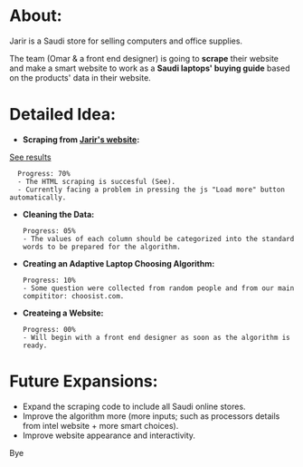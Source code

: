 # About:
Jarir is a Saudi store for selling computers and office supplies.

The team (Omar & a front end designer) is going to **scrape** their website and make a smart website to work as a **Saudi laptops' buying guide** based on the products' data in their website.

# Detailed Idea:
- **Scraping from [Jarir's website](https://www.jarir.com/sa-en/computers-&-tablets/laptops.html):**

[See results](https://github.com/omaryassin96/Jarir.com-Webscraping/blob/master/1_Scraping/jarir_scraping_results_example.csv)

      Progress: 70%
      - The HTML scraping is succesful (See).
      - Currently facing a problem in pressing the js "Load more" button automatically.
- **Cleaning the Data:**

      Progress: 05%
      - The values of each column should be categorized into the standard words to be prepared for the algorithm.
- **Creating an Adaptive Laptop Choosing Algorithm:**

      Progress: 10% 
      - Some question were collected from random people and from our main compititor: choosist.com.
- **Createing a Website:**

      Progress: 00%
      - Will begin with a front end designer as soon as the algorithm is ready.

# Future Expansions:
- Expand the scraping code to include all Saudi online stores.
- Improve the algorithm more (more inputs; such as processors details from intel website  + more smart choices).
- Improve website appearance and interactivity.

Bye
